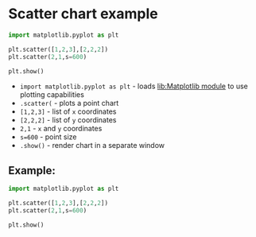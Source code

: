 # Scatter chart example

```python
import matplotlib.pyplot as plt

plt.scatter([1,2,3],[2,2,2])
plt.scatter(2,1,s=600)

plt.show()
```

- `import matplotlib.pyplot as plt` - loads [lib:Matplotlib module](python-matplotlib/how-to-install-matplotlib-python-lib-in-ubuntu-ubuntuversion) to use plotting capabilities
- `.scatter(` - plots a point chart
- `[1,2,3]` - list of `x` coordinates
- `[2,2,2]` - list of `y` coordinates
- `2,1` - `x` and `y` coordinates
- `s=600` - point size
- `.show()` - render chart in a separate window

## Example: 
```python
import matplotlib.pyplot as plt

plt.scatter([1,2,3],[2,2,2])
plt.scatter(2,1,s=600)

plt.show()
```

